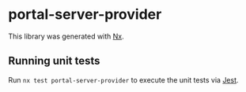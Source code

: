 # portal-server-provider

This library was generated with [Nx](https://nx.dev).

## Running unit tests

Run `nx test portal-server-provider` to execute the unit tests via [Jest](https://jestjs.io).

